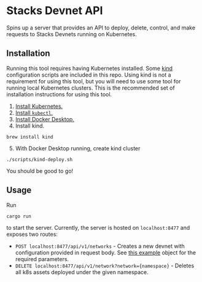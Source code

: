# Stacks Devnet API
Spins up a server that provides an API to deploy, delete, control, and make requests to Stacks Devnets running on Kubernetes.

## Installation
Running this tool requires having Kubernetes installed. Some [kind](https://kind.sigs.k8s.io/) configuration scripts are included in this repo. Using kind is not a requirement for using this tool, but you will need to use some tool for running local Kubernetes clusters. This is the recommended set of installation instructions for using this tool.
1. [Install Kubernetes.](https://kubernetes.io/releases/download/)
2. [Install `kubectl`.](https://kubernetes.io/releases/download/#kubectl)
3. [Install Docker Desktop.](https://docs.docker.com/desktop/install/mac-install/)
4. Install kind.
```
brew install kind
```
5. With Docker Desktop running, create kind cluster
```
./scripts/kind-deploy.sh
```

You should be good to go!

## Usage
Run
```
cargo run
```

to start the server. Currently, the server is hosted on `localhost:8477` and exposes two routes:
 - `POST localhost:8477/api/v1/networks` - Creates a new devnet with configuration provided in request body. See [this example](./examples/new-network.example.json) object for the required parameters.
 - `DELETE localhost:8477/api/v1/network?network={namespace}` - Deletes all k8s assets deployed under the given namespace.
